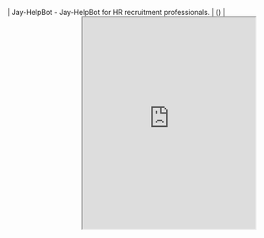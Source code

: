 | Jay-HelpBot - Jay-HelpBot for HR recruitment professionals. | (<iframe width="350" height="430" align="right" allow="microphone;" src="https://console.dialogflow.com/api-client/demo/embedded/Jay-HelpBot"></iframe>) |
